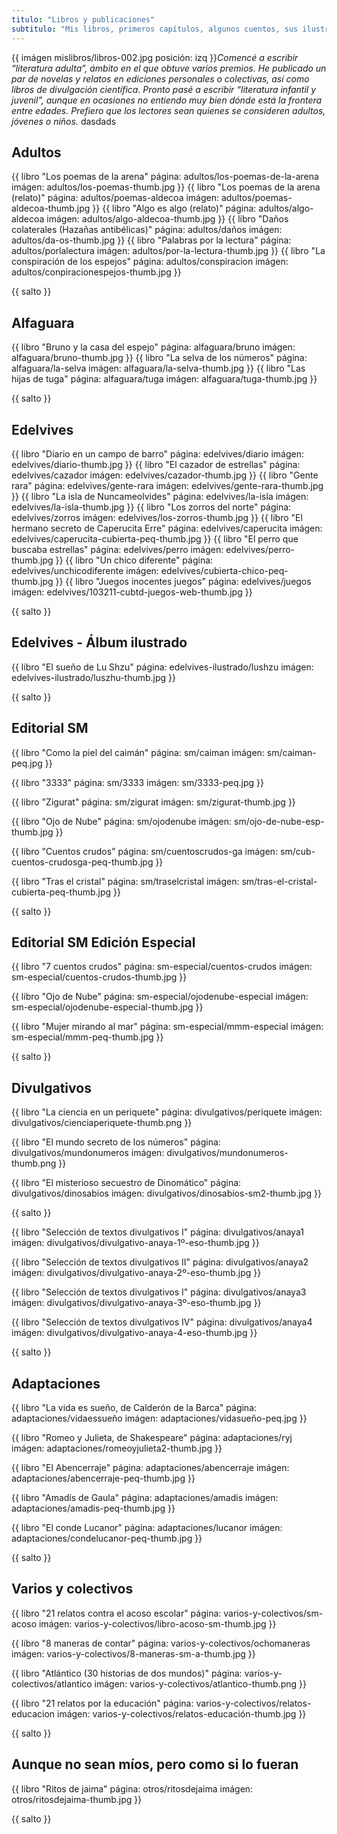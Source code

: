 ```yaml
---
titulo: "Libros y publicaciones"
subtitulo: "Mis libros, primeros capítulos, algunos cuentos, sus ilustraciones, traducciones, entrevistas asociadas, críticas..."
---
```

{{ imágen mislibros/libros-002.jpg posición: izq }}_Comencé a escribir
“literatura adulta”, ámbito en el que obtuve varios premios. He publicado un
par de novelas y relatos en ediciones personales o colectivas, así como
libros de divulgación científica. Pronto pasé a escribir “literatura infantil
y juvenil”, aunque en ocasiones no entiendo muy bien dónde está la frontera
entre edades. Prefiero que los lectores sean quienes se consideren adultos,
jóvenes o niños._
dasdads

## Adultos

{{ libro "Los poemas de la arena"
          página: adultos/los-poemas-de-la-arena
          imágen: adultos/los-poemas-thumb.jpg }}
{{ libro "Los poemas de la arena (relato)"
          página: adultos/poemas-aldecoa
          imágen: adultos/poemas-aldecoa-thumb.jpg }}
{{ libro "Algo es algo (relato)"
          página: adultos/algo-aldecoa
          imágen: adultos/algo-aldecoa-thumb.jpg }}
{{ libro "Daños colaterales (Hazañas antibélicas)"
          página: adultos/daños
          imágen: adultos/da-os-thumb.jpg }}
{{ libro "Palabras por la lectura"
          página: adultos/porlalectura
          imágen: adultos/por-la-lectura-thumb.jpg }}
{{ libro "La conspiración de los espejos"
          página: adultos/conspiracion
          imágen: adultos/conpiracionespejos-thumb.jpg }}

{{ salto }}


## Alfaguara

{{ libro "Bruno y la casa del espejo"
          página: alfaguara/bruno
          imágen: alfaguara/bruno-thumb.jpg }}
{{ libro "La selva de los números"
          página: alfaguara/la-selva
          imágen: alfaguara/la-selva-thumb.jpg }}
{{ libro "Las hijas de tuga"
          página: alfaguara/tuga
          imágen: alfaguara/tuga-thumb.jpg }}

{{ salto }}

## Edelvives

{{ libro "Diario en un campo de barro"
          página: edelvives/diario
          imágen: edelvives/diario-thumb.jpg }}
{{ libro "El cazador de estrellas"
          página: edelvives/cazador
          imágen: edelvives/cazador-thumb.jpg }}
{{ libro "Gente rara"
          página: edelvives/gente-rara
          imágen: edelvives/gente-rara-thumb.jpg }}
{{ libro "La isla de Nuncameolvides"
          página: edelvives/la-isla
          imágen: edelvives/la-isla-thumb.jpg }}
{{ libro "Los zorros del norte"
          página: edelvives/zorros
          imágen: edelvives/los-zorros-thumb.jpg }}
{{ libro "El hermano secreto de Caperucita Erre"
          página: edelvives/caperucita
          imágen: edelvives/caperucita-cubierta-peq-thumb.jpg }}
{{ libro "El perro que buscaba estrellas"
          página: edelvives/perro
          imágen: edelvives/perro-thumb.jpg }}
{{ libro "Un chico diferente"
          página: edelvives/unchicodiferente
          imágen: edelvives/cubierta-chico-peq-thumb.jpg }}
{{ libro "Juegos inocentes juegos"
          página: edelvives/juegos
          imágen: edelvives/103211-cubtd-juegos-web-thumb.jpg }}

{{ salto }}

## Edelvives - Álbum ilustrado

{{ libro "El sueño de Lu Shzu"
          página: edelvives-ilustrado/lushzu
          imágen: edelvives-ilustrado/luszhu-thumb.jpg }}

{{ salto }}

## Editorial SM

{{ libro "Como la piel del caimán"
          página: sm/caiman
          imágen: sm/caiman-peq.jpg }}

{{ libro "3333"
          página: sm/3333
          imágen: sm/3333-peq.jpg }}

{{ libro "Zigurat"
          página: sm/zigurat
          imágen: sm/zigurat-thumb.jpg }}

{{ libro "Ojo de Nube"
          página: sm/ojodenube
          imágen: sm/ojo-de-nube-esp-thumb.jpg }}

{{ libro "Cuentos crudos"
          página: sm/cuentoscrudos-ga
          imágen: sm/cub-cuentos-crudosga-peq-thumb.jpg }}

{{ libro "Tras el cristal"
          página: sm/traselcristal
          imágen: sm/tras-el-cristal-cubierta-peq-thumb.jpg }}

{{ salto }}

## Editorial SM Edición Especial

{{ libro "7 cuentos crudos"
          página: sm-especial/cuentos-crudos
          imágen: sm-especial/cuentos-crudos-thumb.jpg }}

{{ libro "Ojo de Nube"
          página: sm-especial/ojodenube-especial
          imágen: sm-especial/ojodenube-especial-thumb.jpg }}

{{ libro "Mujer mirando al mar"
          página: sm-especial/mmm-especial
          imágen: sm-especial/mmm-peq-thumb.jpg }}

{{ salto }}

## Divulgativos

{{ libro "La ciencia en un periquete"
          página: divulgativos/periquete
          imágen: divulgativos/cienciaperiquete-thumb.png }}

{{ libro "El mundo secreto de los números"
          página: divulgativos/mundonumeros
          imágen: divulgativos/mundonumeros-thumb.png }}

{{ libro "El misterioso secuestro de Dinomático"
          página: divulgativos/dinosabios
          imágen: divulgativos/dinosabios-sm2-thumb.jpg }}

{{ salto }}

{{ libro "Selección de textos divulgativos I"
          página: divulgativos/anaya1
          imágen: divulgativos/divulgativo-anaya-1º-eso-thumb.jpg }}

{{ libro "Selección de textos divulgativos II"
          página: divulgativos/anaya2
          imágen: divulgativos/divulgativo-anaya-2º-eso-thumb.jpg }}

{{ libro "Selección de textos divulgativos I"
          página: divulgativos/anaya3
          imágen: divulgativos/divulgativo-anaya-3º-eso-thumb.jpg }}

{{ libro "Selección de textos divulgativos IV"
          página: divulgativos/anaya4
          imágen: divulgativos/divulgativo-anaya-4-eso-thumb.jpg }}

{{ salto }}

## Adaptaciones

{{ libro "La vida es sueño, de Calderón de la Barca"
          página: adaptaciones/vidaessueño
          imágen: adaptaciones/vidasueño-peq.jpg }}

{{ libro "Romeo y Julieta, de Shakespeare"
          página: adaptaciones/ryj
          imágen: adaptaciones/romeoyjulieta2-thumb.jpg }}

{{ libro "El Abencerraje"
          página: adaptaciones/abencerraje
          imágen: adaptaciones/abencerraje-peq-thumb.jpg }}

{{ libro "Amadís de Gaula"
          página: adaptaciones/amadis
          imágen: adaptaciones/amadis-peq-thumb.jpg }}

{{ libro "El conde Lucanor"
          página: adaptaciones/lucanor
          imágen: adaptaciones/condelucanor-peq-thumb.jpg }}

{{ salto }}

## Varios y colectivos

{{ libro "21 relatos contra el acoso escolar"
          página: varios-y-colectivos/sm-acoso
          imágen: varios-y-colectivos/libro-acoso-sm-thumb.jpg }}

{{ libro "8 maneras de contar"
          página: varios-y-colectivos/ochomaneras
          imágen: varios-y-colectivos/8-maneras-sm-a-thumb.jpg }}

{{ libro "Atlántico (30 historias de dos mundos)"
          página: varios-y-colectivos/atlantico
          imágen: varios-y-colectivos/atlantico-thumb.png }}

{{ libro "21 relatos por la educación"
          página: varios-y-colectivos/relatos-educacion
          imágen: varios-y-colectivos/relatos-educación-thumb.jpg }}

{{ salto }}

## Aunque no sean míos, pero como si lo fueran

{{ libro "Ritos de jaima"
          página: otros/ritosdejaima
          imágen: otros/ritosdejaima-thumb.jpg }}

{{ salto }}
